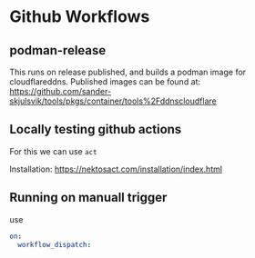 # Github Workflows

## podman-release

This runs on release published, and builds a podman image for cloudflareddns. Published images can be found at: https://github.com/sander-skjulsvik/tools/pkgs/container/tools%2Fddnscloudflare



## Locally testing github actions

For this we can use `act`

Installation: <https://nektosact.com/installation/index.html>



## Running on manuall trigger

use 
```yaml
on:
  workflow_dispatch:

```

